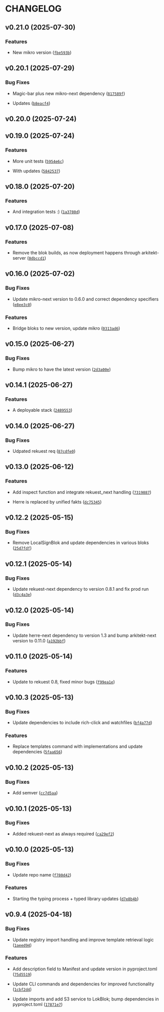 # CHANGELOG


## v0.21.0 (2025-07-30)

### Features

- New mikro version
  ([`fbe593b`](https://github.com/arkitektio/arkitekt-next/commit/fbe593b3ba25f22a6905f3f529304a7f5592bd9d))


## v0.20.1 (2025-07-29)

### Bug Fixes

- Magic-bar plus new mikro-next dependency
  ([`817589f`](https://github.com/arkitektio/arkitekt-next/commit/817589f6a4f64f4843d07f8d63600e2fdb54a91e))

- Updates
  ([`b8eacf4`](https://github.com/arkitektio/arkitekt-next/commit/b8eacf43b40e755f45bf99831a35dfbf33d0c365))


## v0.20.0 (2025-07-24)


## v0.19.0 (2025-07-24)

### Features

- More unit tests
  ([`5954e6c`](https://github.com/arkitektio/arkitekt-next/commit/5954e6c7b30e0f9a5f2b5ee111d31f317136b345))

- With updates
  ([`5842537`](https://github.com/arkitektio/arkitekt-next/commit/5842537296433d725e8da2c5e6b65f4d50186be6))


## v0.18.0 (2025-07-20)

### Features

- And integration tests :)
  ([`1a3780d`](https://github.com/arkitektio/arkitekt-next/commit/1a3780d9f0a8522f211aa6c5bd8fd0f1481af442))


## v0.17.0 (2025-07-08)

### Features

- Remove the blok builds, as now deployment happens through arkitekt-server
  ([`0dbccd1`](https://github.com/arkitektio/arkitekt-next/commit/0dbccd1d20f9744f28d9e26da0378421b7966ef0))


## v0.16.0 (2025-07-02)

### Bug Fixes

- Update mikro-next version to 0.6.0 and correct dependency specifiers
  ([`e8ee3c0`](https://github.com/arkitektio/arkitekt-next/commit/e8ee3c0850f2efc55b51b7524e5a3a6e873b1c4e))

### Features

- Bridge bloks to new version, update mikro
  ([`0313ad6`](https://github.com/arkitektio/arkitekt-next/commit/0313ad655005d3f65db0597b753486b825ac2a04))


## v0.15.0 (2025-06-27)

### Bug Fixes

- Bump mikro to have the latest version
  ([`2d3a00e`](https://github.com/arkitektio/arkitekt-next/commit/2d3a00ee3206e9e19b4df62db69240eb7680d751))


## v0.14.1 (2025-06-27)

### Features

- A deployable stack
  ([`2489553`](https://github.com/arkitektio/arkitekt-next/commit/2489553bb2d7b50e343a546a2e02aacbbf784a49))


## v0.14.0 (2025-06-27)

### Bug Fixes

- Udpated rekuest req
  ([`87cdfe0`](https://github.com/arkitektio/arkitekt-next/commit/87cdfe0d69654f2af573e85626bc59fefd06dfd3))


## v0.13.0 (2025-06-12)

### Features

- Add inspect function and integrate rekuest_next handling
  ([`7319887`](https://github.com/arkitektio/arkitekt-next/commit/73198874cb4b5f5cd70cb981c2c02fb68f0f0cb9))

- Herre is replaced by unified fakts
  ([`dc75345`](https://github.com/arkitektio/arkitekt-next/commit/dc753455b0881c6103e31a3d97c320604f5b6877))


## v0.12.2 (2025-05-15)

### Bug Fixes

- Remove LocalSignBlok and update dependencies in various bloks
  ([`25d7fdf`](https://github.com/arkitektio/arkitekt-next/commit/25d7fdff06cc5290b932ed6a1641334c048d2939))


## v0.12.1 (2025-05-14)

### Bug Fixes

- Update rekuest-next dependency to version 0.8.1 and fix prod run
  ([`d3c4a3e`](https://github.com/arkitektio/arkitekt-next/commit/d3c4a3e6297cf0353bfa755ea670b1a5b2470ef3))


## v0.12.0 (2025-05-14)

### Bug Fixes

- Update herre-next dependency to version 1.3 and bump arkitekt-next version to 0.11.0
  ([`a192bbf`](https://github.com/arkitektio/arkitekt-next/commit/a192bbf208943684e718a9501bef78def7befb6f))


## v0.11.0 (2025-05-14)

### Features

- Update to rekuest 0.8, fixed minor bugs
  ([`f99ea1e`](https://github.com/arkitektio/arkitekt-next/commit/f99ea1e0cb8c3700643a0c0476314dd8645a91b0))


## v0.10.3 (2025-05-13)

### Bug Fixes

- Update dependencies to include rich-click and watchfiles
  ([`bf4a77d`](https://github.com/arkitektio/arkitekt-next/commit/bf4a77d99664ac59d4267ca89d927c7423ea5aec))

### Features

- Replace templates command with implementations and update dependencies
  ([`5faa656`](https://github.com/arkitektio/arkitekt-next/commit/5faa656278fec3f36d8a57380775096bdfaac09e))


## v0.10.2 (2025-05-13)

### Bug Fixes

- Add semver
  ([`cc7d5aa`](https://github.com/arkitektio/arkitekt-next/commit/cc7d5aa8692c42a0e77ccc3f44c370941aa05df6))


## v0.10.1 (2025-05-13)

### Bug Fixes

- Added rekuest-next as always required
  ([`ca29ef2`](https://github.com/arkitektio/arkitekt-next/commit/ca29ef277f9360c79607fe0a87c36f94ebfd3bdf))


## v0.10.0 (2025-05-13)

### Bug Fixes

- Update repo name
  ([`f780d42`](https://github.com/arkitektio/arkitekt-next/commit/f780d424398aae8285d499f5c95fa318e2710cce))

### Features

- Starting the typing process + typed library updates
  ([`d7e8b4b`](https://github.com/arkitektio/arkitekt-next/commit/d7e8b4bd5d1478616afd72963ac5fe38d5569404))


## v0.9.4 (2025-04-18)

### Bug Fixes

- Update registry import handling and improve template retrieval logic
  ([`1aeed94`](https://github.com/arkitektio/arkitekt-next/commit/1aeed9415fbaa68e69463729fce62a514cbcee9d))

### Features

- Add description field to Manifest and update version in pyproject.toml
  ([`75d5519`](https://github.com/arkitektio/arkitekt-next/commit/75d55196b346428393216fa40f752d2fe42c988f))

- Update CLI commands and dependencies for improved functionality
  ([`1cbf2d4`](https://github.com/arkitektio/arkitekt-next/commit/1cbf2d44032739ca10ad0232de186b132cd1ba92))

- Update imports and add S3 service to LokBlok; bump dependencies in pyproject.toml
  ([`17871e7`](https://github.com/arkitektio/arkitekt-next/commit/17871e731f98457c7e9825a996dce955b4875300))
